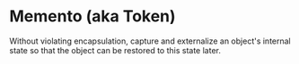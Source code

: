 # Memento (aka Token)

Without violating encapsulation, capture and externalize an object's internal state so that the object can be restored to this state later.
